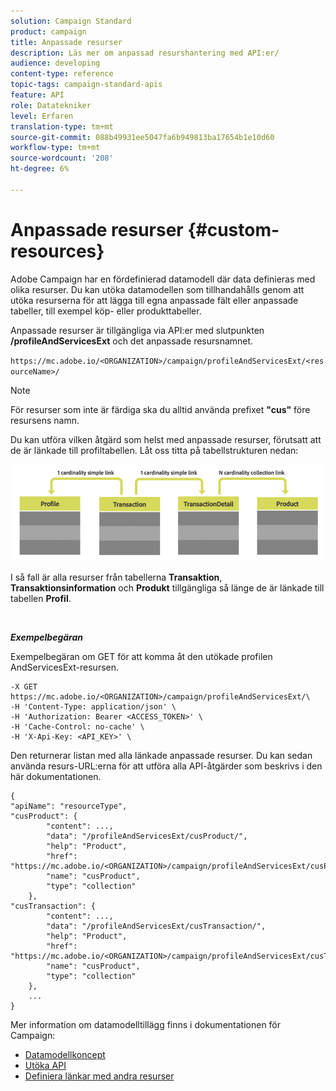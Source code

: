 ```yaml
---
solution: Campaign Standard
product: campaign
title: Anpassade resurser
description: Läs mer om anpassad resurshantering med API:er/
audience: developing
content-type: reference
topic-tags: campaign-standard-apis
feature: API
role: Datatekniker
level: Erfaren
translation-type: tm+mt
source-git-commit: 088b49931ee5047fa6b949813ba17654b1e10d60
workflow-type: tm+mt
source-wordcount: '208'
ht-degree: 6%

---
```



# Anpassade resurser {#custom-resources}

Adobe Campaign har en fördefinierad datamodell där data definieras med olika resurser. Du kan utöka datamodellen som tillhandahålls genom att utöka resurserna för att lägga till egna anpassade fält eller anpassade tabeller, till exempel köp- eller produkttabeller.

Anpassade resurser är tillgängliga via API:er med slutpunkten **/profileAndServicesExt** och det anpassade resursnamnet.

`https://mc.adobe.io/<ORGANIZATION>/campaign/profileAndServicesExt/<resourceName>/`

>[!NOTE]
>
>För resurser som inte är färdiga ska du alltid använda prefixet <b>&quot;cus&quot;</b> före resursens namn.

Du kan utföra vilken åtgärd som helst med anpassade resurser, förutsatt att de är länkade till profiltabellen. Låt oss titta på tabellstrukturen nedan:

![alt-text](assets/cusresources.png)

I så fall är alla resurser från tabellerna **Transaktion**, **Transaktionsinformation** och **Produkt** tillgängliga så länge de är länkade till tabellen **Profil**.

<br/>

***Exempelbegäran***

Exempelbegäran om GET för att komma åt den utökade profilen AndServicesExt-resursen.

```
-X GET https://mc.adobe.io/<ORGANIZATION>/campaign/profileAndServicesExt/\
-H 'Content-Type: application/json' \
-H 'Authorization: Bearer <ACCESS_TOKEN>' \
-H 'Cache-Control: no-cache' \
-H 'X-Api-Key: <API_KEY>' \
```

Den returnerar listan med alla länkade anpassade resurser. Du kan sedan använda resurs-URL:erna för att utföra alla API-åtgärder som beskrivs i den här dokumentationen.

```
{
"apiName": "resourceType",
"cusProduct": {
        "content": ...,
        "data": "/profileAndServicesExt/cusProduct/",
        "help": "Product",
        "href": "https://mc.adobe.io/<ORGANIZATION>/campaign/profileAndServicesExt/cusProduct/metadata",
        "name": "cusProduct",
        "type": "collection"
    },
"cusTransaction": {
        "content": ...,
        "data": "/profileAndServicesExt/cusTransaction/",
        "help": "Product",
        "href": "https://mc.adobe.io/<ORGANIZATION>/campaign/profileAndServicesExt/cusTransaction/metadata",
        "name": "cusProduct",
        "type": "collection"
    },
    ...
}
```

Mer information om datamodelltillägg finns i dokumentationen för Campaign:

* [Datamodellkoncept](../../developing/using/data-model-concepts.md)
* [Utöka API](../../developing/using/about-extending-the-api.md)
* [Definiera länkar med andra resurser](https://helpx.adobe.com/campaign/standard/developing/using/configuring-the-resource-s-data-structure.html#defining-links-with-other-resources)
